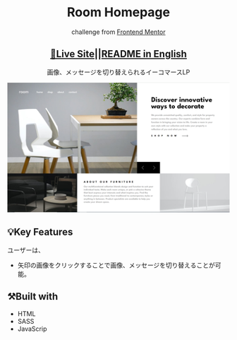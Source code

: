<h1 align="center">Room Homepage</h1>

<p align="center">challenge from <a href="https://www.frontendmentor.io">Frontend Mentor</a></p>
<h2 align="center"><a href="https://fm-room-homepage1.netlify.app/">🚀Live Site</a>||<a href="./README.md">README in English</h2></a>
<p align="center">画像、メッセージを切り替えられるイーコマースLP</p>

![Completed IP Address Tracker](./images/room-lp.png)

## 💡Key Features

ユーザーは、

- 矢印の画像をクリックすることで画像、メッセージを切り替えることが可能。

## ⚒️Built with

- HTML
- SASS
- JavaScrip
